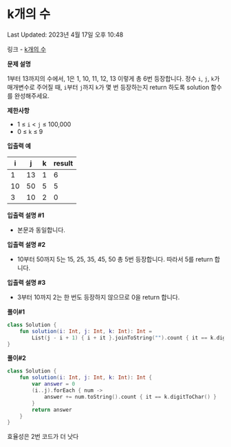 # k개의 수

Last Updated: 2023년 4월 17일 오후 10:48

링크 - [k개의 수](https://school.programmers.co.kr/learn/courses/30/lessons/120887)

**문제 설명**

1부터 13까지의 수에서, 1은 1, 10, 11, 12, 13 이렇게 총 6번 등장합니다. 정수 `i`, `j`, `k`가 매개변수로 주어질 때, `i`부터 `j`까지 `k`가 몇 번 등장하는지 return 하도록 solution 함수를 완성해주세요.

**제한사항**

- 1 ≤ `i` < `j` ≤ 100,000
- 0 ≤ `k` ≤ 9

**입출력 예**

| i | j | k | result |
| --- | --- | --- | --- |
| 1 | 13 | 1 | 6 |
| 10 | 50 | 5 | 5 |
| 3 | 10 | 2 | 0 |

**입출력 설명 #1**

- 본문과 동일합니다.

**입출력 설명 #2**

- 10부터 50까지 5는 15, 25, 35, 45, 50 총 5번 등장합니다. 따라서 5를 return 합니다.

**입출력 설명 #3**

- 3부터 10까지 2는 한 번도 등장하지 않으므로 0을 return 합니다.

**풀이#1**

```kotlin
class Solution {
    fun solution(i: Int, j: Int, k: Int): Int =
        List(j - i + 1) { i + it }.joinToString("").count { it == k.digitToChar() }
}
```

**풀이#2**

```kotlin
class Solution {
    fun solution(i: Int, j: Int, k: Int): Int {
        var answer = 0
        (i..j).forEach { num ->
            answer += num.toString().count { it == k.digitToChar() }
        }
        return answer
    }
}
```

효율성은 2번 코드가 더 낫다